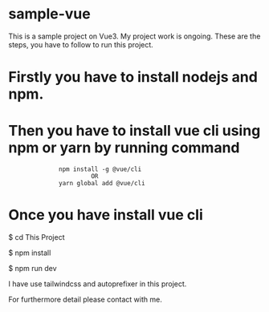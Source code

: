 # sample-vue
This is a sample project on Vue3. My project work is ongoing.
These are the steps, you have to follow to run this project.


# Firstly you have to install nodejs and npm.
# Then you have to install vue cli using npm or yarn by running command
                  npm install -g @vue/cli
                           OR
                  yarn global add @vue/cli
# Once you have install vue cli

$ cd This Project

$ npm install

$ npm run dev

I have use tailwindcss and autoprefixer in this project.

For furthermore detail please contact with me.

